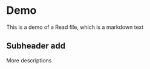 # Demo

This is a demo of a Read file, which is a markdown text

## Subheader add

More descriptions
